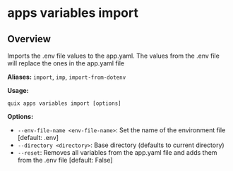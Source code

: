 # apps variables import

## Overview

Imports the .env file values to the app.yaml. The values from the .env file will replace the ones in the app.yaml file

**Aliases:** `import`, `imp`, `import-from-dotenv`

**Usage:**

```
quix apps variables import [options]
```

**Options:**

- `--env-file-name <env-file-name>`: Set the name of the environment file [default: .env]
- `--directory <directory>`: Base directory (defaults to current directory)
- `--reset`: Removes all variables from the app.yaml file and adds them from the .env file [default: False]

